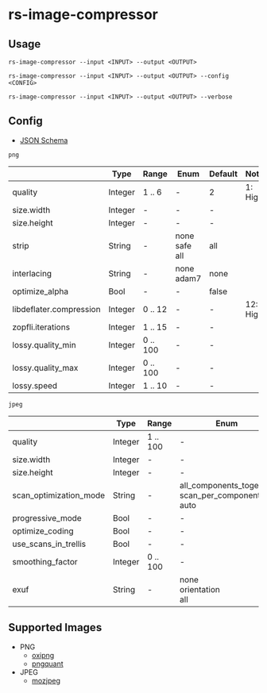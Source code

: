 # rs-image-compressor

## Usage

```text
rs-image-compressor --input <INPUT> --output <OUTPUT>
```

```text
rs-image-compressor --input <INPUT> --output <OUTPUT> --config <CONFIG>
```

```text
rs-image-compressor --input <INPUT> --output <OUTPUT> --verbose
```

## Config

* [JSON Schema](https://raw.githubusercontent.com/apple-x-co/rs-image-compressor/refs/heads/main/schema/schema.json)

`png`

|                         | Type    | Range    | Enum                  | Default | Note     |
|-------------------------|---------|----------|-----------------------|---------|----------|
| quality                 | Integer | 1 .. 6   | -                     | 2       | 1: High  |
| size.width              | Integer | -        | -                     | -       |          |
| size.height             | Integer | -        | -                     | -       |          |
| strip                   | String  | -        | none<br/>safe<br/>all | all     |          |
| interlacing             | String  | -        | none<br/>adam7        | none    |          |
| optimize_alpha          | Bool    | -        | -                     | false   |          |
| libdeflater.compression | Integer | 0 .. 12  | -                     | -       | 12: High |
| zopfli.iterations       | Integer | 1 .. 15  | -                     | -       |          |
| lossy.quality_min       | Integer | 0 .. 100 | -                     | -       |          |
| lossy.quality_max       | Integer | 0 .. 100 | -                     | -       |          |
| lossy.speed             | Integer | 1 .. 10  | -                     | -       |          |

`jpeg`

|                        | Type    | Range    | Enum                                                    | Default                 | Note      |
|------------------------|---------|----------|---------------------------------------------------------|-------------------------|-----------|
| quality                | Integer | 1 .. 100 | -                                                       | 70                      | 100: High |
| size.width             | Integer | -        | -                                                       | -                       |           |
| size.height            | Integer | -        | -                                                       | -                       |           |
| scan_optimization_mode | String  | -        | all_components_together<br/>scan_per_component<br/>auto | all_components_together |           |
| progressive_mode       | Bool    | -        | -                                                       | false                   |           |
| optimize_coding        | Bool    | -        | -                                                       | true                    |           |
| use_scans_in_trellis   | Bool    | -        | -                                                       | false                   |           |
| smoothing_factor       | Integer | 0 .. 100 | -                                                       | 0                       |           |
| exuf                   | String  | -        | none<br/>orientation<br/>all                            | none                    |           |


## Supported Images

* PNG
  * [oxipng](https://crates.io/crates/oxipng)
  * [pngquant](https://pngquant.org)
* JPEG
  * [mozjpeg](https://crates.io/crates/mozjpeg)